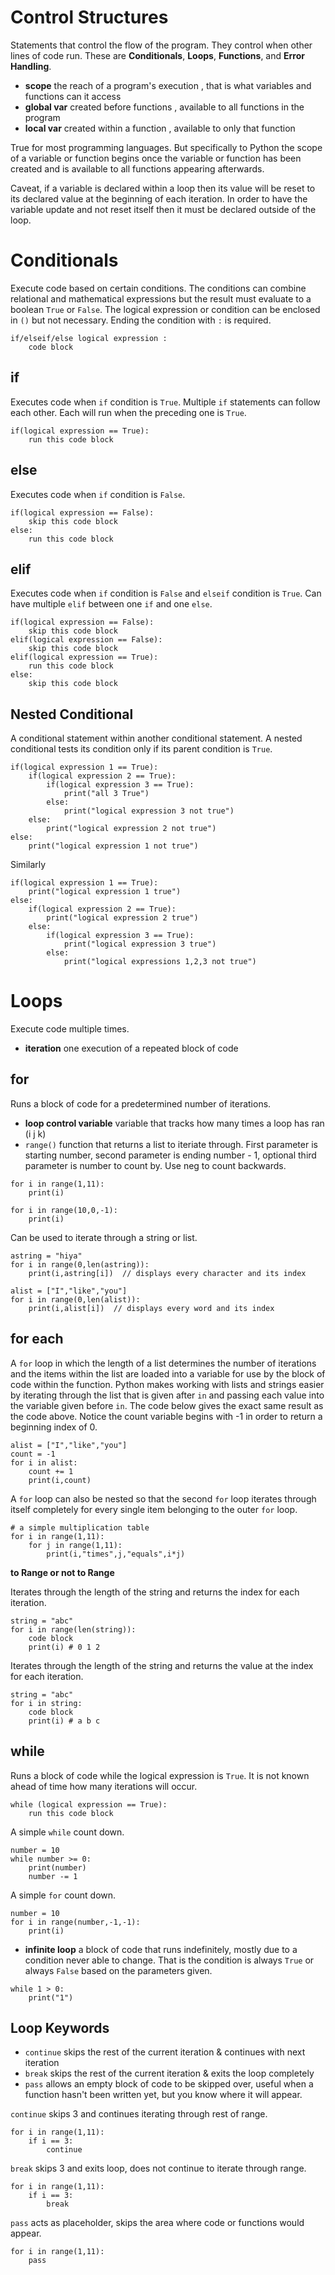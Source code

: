 # Control Structures
Statements that control the flow of the program. They control when other lines of code run. These are **Conditionals**, **Loops**, **Functions**, and **Error Handling**.

- **scope** the reach of a program's execution , that is what variables and functions can it access
- **global var** created before functions , available to all functions in the program
- **local var** created within a function , available to only that function

True for most programming languages. But specifically to Python the scope of a variable or function begins once the variable or function has been created and is available to all functions appearing afterwards.

Caveat, if a variable is declared within a loop then its value will be reset to its declared value at the beginning of each iteration. In order to have the variable update and not reset itself then it must be declared outside of the loop.

# Conditionals
Execute code based on certain conditions. The conditions can combine relational and mathematical expressions but the result must evaluate to a boolean `True` or `False`. The logical expression or condition can be enclosed in `()` but not necessary. Ending the condition with `:` is required.
```
if/elseif/else logical expression :
    code block
```

## if
Executes code when `if` condition is `True`. 
Multiple `if` statements can follow each other. Each will run when the preceding one is `True`.
```
if(logical expression == True):
    run this code block
```

## else
Executes code when `if` condition is `False`.
```
if(logical expression == False):
    skip this code block
else:
    run this code block
```

## elif
Executes code when `if` condition is `False` and `elseif` condition is `True`. 
Can have multiple `elif` between one `if` and one `else`.
```
if(logical expression == False):
    skip this code block
elif(logical expression == False):
    skip this code block
elif(logical expression == True):
    run this code block
else:
    skip this code block
```
## Nested Conditional
A conditional statement within another conditional statement. A nested conditional tests its condition only if its parent condition is `True`.
```
if(logical expression 1 == True):
    if(logical expression 2 == True):
        if(logical expression 3 == True):
            print("all 3 True")
        else:
            print("logical expression 3 not true")
    else:
        print("logical expression 2 not true")
else:
    print("logical expression 1 not true")
```
Similarly
```
if(logical expression 1 == True):
    print("logical expression 1 true")
else:
    if(logical expression 2 == True):
        print("logical expression 2 true")
    else:
        if(logical expression 3 == True):
            print("logical expression 3 true")
        else:
            print("logical expressions 1,2,3 not true")
```

# Loops
Execute code multiple times.

- **iteration** one execution of a repeated block of code

## for
Runs a block of code for a predetermined number of iterations.
- **loop control variable** variable that tracks how many times a loop has ran (i j k)
- `range()` function that returns a list to iteriate through. First parameter is starting number, second parameter is ending number - 1, optional third parameter is number to count by. Use neg to count backwards.

```
for i in range(1,11):
    print(i)
    
for i in range(10,0,-1):
    print(i)
```
Can be used to iterate through a string or list.
```
astring = "hiya"
for i in range(0,len(astring)):
    print(i,astring[i])  // displays every character and its index

alist = ["I","like","you"]
for i in range(0,len(alist)):
    print(i,alist[i])  // displays every word and its index
```

## for each
A `for` loop in which the length of a list determines the number of iterations and the items within the list are loaded into a variable for use by the block of code within the function. 
Python makes working with lists and strings easier by iterating through the list that is given after `in` and passing each value into the variable given before `in`. The code below gives the exact same result as the code above. Notice the count variable begins with -1 in order to return a beginning index of 0.
```
alist = ["I","like","you"]
count = -1
for i in alist:
    count += 1
    print(i,count)
```
A `for` loop can also be nested so that the second `for` loop iterates through itself completely for every single item belonging to the outer `for` loop.
```
# a simple multiplication table
for i in range(1,11):
    for j in range(1,11):
        print(i,"times",j,"equals",i*j)
```

**to Range or not to Range**

Iterates through the length of the string and returns the index for each iteration.
```
string = "abc"
for i in range(len(string)):
    code block
    print(i) # 0 1 2
```
Iterates through the length of the string and returns the value at the index for each iteration.
```
string = "abc"
for i in string:
    code block
    print(i) # a b c
```

## while
Runs a block of code while the logical expression is `True`. It is not known ahead of time how many iterations will occur.
```
while (logical expression == True):
    run this code block
```
A simple `while` count down.
```
number = 10
while number >= 0:
    print(number)
    number -= 1
```
A simple `for` count down.
```
number = 10
for i in range(number,-1,-1):
    print(i)
```
- **infinite loop** a block of code that runs indefinitely, mostly due to a condition never able to change. That is the condition is always `True` or always `False` based on the parameters given.
```
while 1 > 0:
    print("1")
```
## Loop Keywords
- `continue` skips the rest of the current iteration & continues with next iteration
- `break` skips the rest of the current iteration & exits the loop completely
- `pass` allows an empty block of code to be skipped over, useful when a function hasn't been written yet, but you know where it will appear.

`continue` skips 3 and continues iterating through rest of range.
```
for i in range(1,11):
    if i == 3:
        continue
```
`break` skips 3 and exits loop, does not continue to iterate through range.
```
for i in range(1,11):
    if i == 3:
        break
```
`pass` acts as placeholder, skips the area where code or functions would appear.
```
for i in range(1,11):
    pass
```
